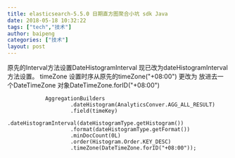```yaml
---
title: elasticsearch-5.5.0 日期直方图聚合小坑 sdk Java
date: 2018-05-18 10:32:22
tags: ["tech","技术"]
author: baipeng
categories: ["技术"]
layout: post
---
```


原先的Interval方法设置DateHistogramInterval 现已改为dateHistogramInterval方法设置。
timeZone 设置时序从原先的timeZone("+08:00") 更改为 放进去一个DateTimeZone 对象DateTimeZone.forID("+08:00")

                AggregationBuilders
                        .dateHistogram(AnalyticsConver.AGG_ALL_RESULT)
                        .field(timeKey)
                        .dateHistogramInterval(dateHistogramType.getHistogram())
                        .format(dateHistogramType.getFormat())
                        .minDocCount(0L)
                        .order(Histogram.Order.KEY_DESC)
                        .timeZone(DateTimeZone.forID("+08:00"));